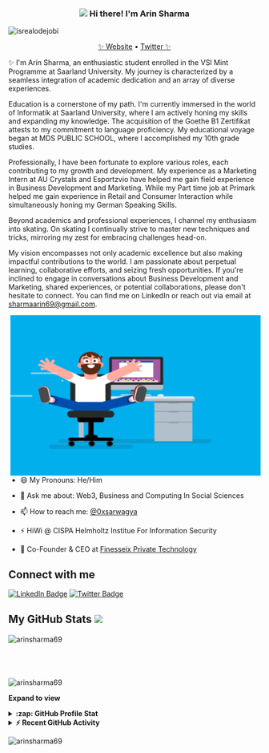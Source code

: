 <!-- Heading -->
<h3 align="center"><img src = "https://raw.githubusercontent.com/MartinHeinz/MartinHeinz/master/wave.gif" width = 30px> Hi there! I'm Arin Sharma</h3>

<!-- Profile Views -->

<p align="left"> <img src="https://komarev.com/ghpvc/?username=0xsarwagya&label=Profile%20views&color=0e75b6&style=flat" alt="isrealodejobi" />
</p>

<p align="center">
  <a href="https://www.github.com/arinsharma69">✨ Website</a> •
  <a href="https://twitter.com/ArinJangid">Twitter ✨</a>
</p>

 <!-- About section -->

✨ I'm Arin Sharma, an enthusiastic student enrolled in the VSI Mint Programme at Saarland University. My journey is characterized by a seamless integration of academic dedication and an array of diverse experiences.

Education is a cornerstone of my path. I'm currently immersed in the world of Informatik at Saarland University, where I am actively honing my skills and expanding my knowledge. The acquisition of the Goethe B1 Zertifikat attests to my commitment to language proficiency. My educational voyage began at MDS PUBLIC SCHOOL, where I accomplished my 10th grade studies.

Professionally, I have been fortunate to explore various roles, each contributing to my growth and development. My experience as a Marketing Intern at AU Crystals and Esportzvio have helped me gain field experience in Business Development and Marketing. While my Part time job at Primark helped me gain experience in Retail and Consumer Interaction while simultaneously honing my German Speaking Skills.

Beyond academics and professional experiences, I channel my enthusiasm into skating. On skating I continually strive to master new techniques and tricks, mirroring my zest for embracing challenges head-on.

My vision encompasses not only academic excellence but also making impactful contributions to the world. I am passionate about perpetual learning, collaborative efforts, and seizing fresh opportunities. If you're inclined to engage in conversations about Business Development and Marketing, shared experiences, or potential collaborations, please don't hesitate to connect. You can find me on LinkedIn or reach out via email at sharmaarin69@gmail.com.

<!-- code gif-->
<img align="right" alt="GIF" src="https://github.com/king04aman/king04aman/blob/main/assets/coder.gif" width="500" height="320" />

- 😄 My Pronouns: He/Him

- 💬 Ask me about: Web3, Business and Computing In Social Sciences

- 📫 How to reach me: [@0xsarwagya](https://instagram.com/arinjangid)

- ⚡ HiWi @ CISPA Helmholtz Institue For Information Security

- 💼 Co-Founder & CEO at [Finesseix Private Technology](https://github.com/0xStealthStartup)

<!-- Conecct section -->

<h2>Connect with me </h3>
    <p>
        <a href="https://linkedin.com/in/sharmaarin69"><img src="https://img.shields.io/badge/-Sarwagya%20Singh%20-blue?style=plastic&amp;labelColor=blue&amp;logo=LinkedIn&amp;link=https://linkedin.com/in/0xsarwagya" alt="LinkedIn Badge"></a> 
       <a href="https://twitter.com/@ArinJangid
/"><img src="https://img.shields.io/badge/-Sarwagya Singh-informational?style=plastic&amp;labelColor=informational&amp;logo=Twitter&amp;link=https://twitter.com/0xsarwagya" alt="Twitter Badge"></a>
   </p>

 <!-- Conecct section: END -->

  <!-- GitHub section -->

## My GitHub Stats <img src = "https://i.pinimg.com/originals/65/c4/f4/65c4f452571be1261e9c623f7da488ac.gif" width = 35px>

 <div>
   <img align="center" src="https://github-readme-streak-stats.herokuapp.com/?user=arinsharma69" alt="arinsharma69" />
  <br />
  <br />
  <br />
  <br />
  <br />
  <img align="center" src="https://github-readme-stats.vercel.app/api/top-langs?username=arinsharma69&langs_count=10&show_icons=true&locale=en&layout=compact&theme=light" alt="arinsharma69" height="192px"  width="500px"/>
</div>

**Expand to view**

<details>
  <summary><b>:zap: GitHub Profile Stat</b></summary>
  <img src="https://github-readme-stats.anuraghazra1.vercel.app/api?username=arinsharma69&show_icons=true" />
</details>
<details>
  <summary><b>⚡ Recent GitHub Activity</b></summary>
  <br/>
   <a href="https://github.com/arinsharma69/"><img alt="Arin's Activity Graph" src="https://activity-graph.herokuapp.com/graph?username=0xsarwagya&custom_title=Contribution%20Graph&theme=react-dark" /></a>
  <br/>
</details>

<!-- GitHub section: END -->

<!-- Profile Views -->

<p align="left"> <img src="https://komarev.com/ghpvc/?username=arinsharma69&label=Profile%20views&color=0e75b6&style=flat" alt="arinsharma69" />
</p>

<!-- THE END -->
<!--Update-->
<!--Pair extraordinaire -->
<!--Pair extraordinaire -->
<!--Pair extraordinaire -->
